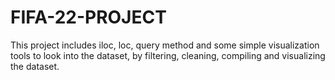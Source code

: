 # FIFA-22-PROJECT
This project includes iloc, loc, query method and some simple visualization tools to look into the dataset, by filtering, cleaning, compiling and visualizing the dataset.

